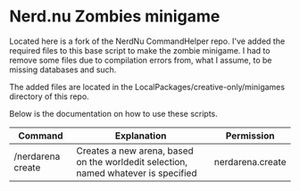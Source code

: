 # Nerd.nu Zombies minigame

Located here is a fork of the NerdNu CommandHelper repo. I've added the required files to this base script to make the zombie minigame. I had to remove some files due to compilation errors from, what I assume, to be missing databases and such.

The added files are located in the LocalPackages/creative-only/minigames directory of this repo.

Below is the documentation on how to use these scripts.

| Command | Explanation | Permission |
|---------|-------------|------------|
| /nerdarena create <name> | Creates a new arena, based on the worldedit selection, named whatever is specified | nerdarena.create |
